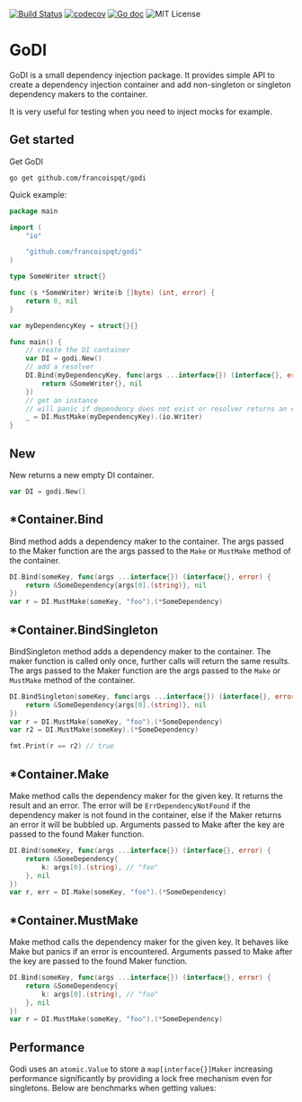 [![Build Status](https://travis-ci.org/francoispqt/godi.svg?branch=master)](https://travis-ci.org/francoispqt/godi)
[![codecov](https://codecov.io/gh/francoispqt/godi/branch/master/graph/badge.svg)](https://codecov.io/gh/francoispqt/godi)
[![Go doc](http://img.shields.io/badge/go-documentation-blue.svg?style=flat-square
)](https://godoc.org/github.com/francoispqt/godi)
![MIT License](https://img.shields.io/badge/license-mit-blue.svg?style=flat-square)

# GoDI
GoDI is a small dependency injection package. 
It provides simple API to create a dependency injection container and add non-singleton or singleton dependency makers to the container. 

It is very useful for testing when you need to inject mocks for example. 

## Get started

Get GoDI
```shell
go get github.com/francoispqt/godi
```

Quick example:
```go
package main

import (
	"io"

	"github.com/francoispqt/godi"
)

type SomeWriter struct{}

func (s *SomeWriter) Write(b []byte) (int, error) {
	return 0, nil
}

var myDependencyKey = struct{}{}

func main() {
    // create the DI container
    var DI = godi.New()
    // add a resolver
    DI.Bind(myDependencyKey, func(args ...interface{}) (interface{}, error) {
        return &SomeWriter{}, nil
    })
    // get an instance
    // will panic if dependency does not exist or resolver returns an error
    _ = DI.MustMake(myDependencyKey).(io.Writer)
}
```

## New 
New returns a new empty DI container.
```go
var DI = godi.New()
```

## *Container.Bind
Bind method adds a dependency maker to the container. The args passed to the Maker function are the args passed to the `Make` or `MustMake` method of the container.
```go
DI.Bind(someKey, func(args ...interface{}) (interface{}, error) {
	return &SomeDependency{args[0].(string)}, nil
})
var r = DI.MustMake(someKey, "foo").(*SomeDependency)
```

## *Container.BindSingleton
BindSingleton method adds a dependency maker to the container. 
The maker function is called only once, further calls will return the same results. 
The args passed to the Maker function are the args passed to the `Make` or `MustMake` method of the container.
```go
DI.BindSingleton(someKey, func(args ...interface{}) (interface{}, error) {
	return &SomeDependency{args[0].(string)}, nil
})
var r = DI.MustMake(someKey, "foo").(*SomeDependency)
var r2 = DI.MustMake(someKey).(*SomeDependency)

fmt.Print(r == r2) // true
```

## *Container.Make
Make method calls the dependency maker for the given key. It returns the result and an error. The error will be `ErrDependencyNotFound` if the dependency maker is not found in the container, else if the Maker returns an error it will be bubbled up. Arguments passed to Make after the key are passed to the found Maker function.
```go
DI.Bind(someKey, func(args ...interface{}) (interface{}, error) {
    return &SomeDependency{
        k: args[0].(string), // "foo"
    }, nil
})
var r, err = DI.Make(someKey, "foo").(*SomeDependency)
```


## *Container.MustMake
Make method calls the dependency maker for the given key. It behaves like Make but panics if an error is encountered. Arguments passed to Make after the key are passed to the found Maker function.
```go
DI.Bind(someKey, func(args ...interface{}) (interface{}, error) {
    return &SomeDependency{
        k: args[0].(string), // "foo"
    }, nil
})
var r = DI.MustMake(someKey, "foo").(*SomeDependency)
```

## Performance
Godi uses an `atomic.Value` to store a `map[interface{}]Maker` increasing performance significantly by providing a lock free mechanism even for singletons. 
Below are benchmarks when getting values:
